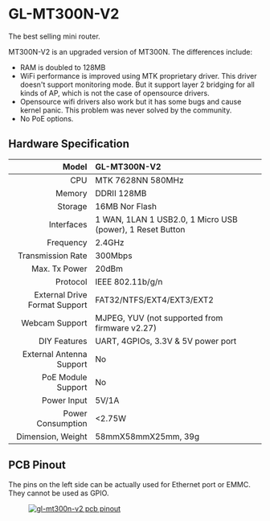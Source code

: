 # 	GL-MT300N-V2

The best selling mini router.

MT300N-V2 is an upgraded version of MT300N. The differences include:

* RAM is doubled to 128MB 
* WiFi performance is improved using MTK proprietary driver. This driver doesn't support monitoring mode. But it support layer 2 bridging for all kinds of AP, which is not the case of opensource drivers.
* Opensource wifi drivers also work but it has some bugs and cause kernel panic. This problem was never solved by the community.  
* No PoE options.

##  Hardware Specification

|                         Model | GL-MT300N-V2                                              |
| ----------------------------: | :-------------------------------------------------------- |
|                           CPU | MTK 7628NN 580MHz                                         |
|                        Memory | DDRII 128MB                                               |
|                       Storage | 16MB Nor Flash                                            |
|                    Interfaces | 1 WAN, 1LAN 1 USB2.0, 1 Micro USB (power), 1 Reset Button |
|                     Frequency | 2.4GHz                                                    |
|             Transmission Rate | 300Mbps                                                   |
|                 Max. Tx Power | 20dBm                                                     |
|                      Protocol | IEEE 802.11b/g/n                                          |
| External Drive Format Support | FAT32/NTFS/EXT4/EXT3/EXT2                                 |
|                Webcam Support | MJPEG, YUV (not supported from firmware v2.27)            |
|                  DIY Features | UART, 4GPIOs, 3.3V & 5V power port                        |
|      External Antenna Support | No                                                        |
|            PoE Module Support | No                                                        |
|                   Power Input | 5V/1A                                                     |
|             Power Consumption | <2.75W                                                    |
|             Dimension, Weight | 58mmX58mmX25mm, 39g                                       |

## PCB Pinout

The pins on the left side can be actually used for Ethernet port or EMMC. They cannot be used as GPIO.

<div class="gl-lightbox" itemscope itemtype="http://schema.org/ImageGallery">
  <figure itemprop="associatedMedia" itemscope itemtype="http://schema.org/ImageObject">
    <a href="https://static.gl-inet.com/docs/en/2.x/hardware/mt300n-v2/src/GL-MT300N-V2_PINOUT-1.jpg" itemprop="contentUrl" data-size="2339x1654">
      <img src="https://static.gl-inet.com/docs/en/2.x/hardware/mt300n-v2/src/GL-MT300N-V2_PINOUT-1.jpg" itemprop="thumbnail" alt="gl-mt300n-v2 pcb pinout" loading="lazy" />
    </a>
  </figure>
</div>
